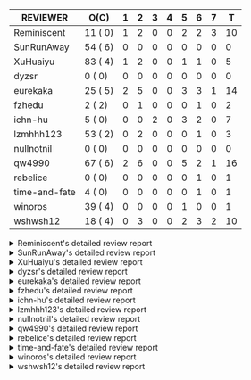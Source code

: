 |   REVIEWER    |  O(C)   | 1 | 2 | 3 | 4 | 5 | 6 | 7 | T  |
|---------------|---------|---|---|---|---|---|---|---|----|
| Reminiscent   | 11 ( 0) | 1 | 2 | 0 | 0 | 2 | 2 | 3 | 10 |
| SunRunAway    | 54 ( 6) | 0 | 0 | 0 | 0 | 0 | 0 | 0 |  0 |
| XuHuaiyu      | 83 ( 4) | 1 | 2 | 0 | 0 | 1 | 1 | 0 |  5 |
| dyzsr         |  0 ( 0) | 0 | 0 | 0 | 0 | 0 | 0 | 0 |  0 |
| eurekaka      | 25 ( 5) | 2 | 5 | 0 | 0 | 3 | 3 | 1 | 14 |
| fzhedu        |  2 ( 2) | 0 | 1 | 0 | 0 | 0 | 1 | 0 |  2 |
| ichn-hu       |  5 ( 0) | 0 | 0 | 2 | 0 | 3 | 2 | 0 |  7 |
| lzmhhh123     | 53 ( 2) | 0 | 2 | 0 | 0 | 0 | 1 | 0 |  3 |
| nullnotnil    |  0 ( 0) | 0 | 0 | 0 | 0 | 0 | 0 | 0 |  0 |
| qw4990        | 67 ( 6) | 2 | 6 | 0 | 0 | 5 | 2 | 1 | 16 |
| rebelice      |  0 ( 0) | 0 | 0 | 0 | 0 | 0 | 1 | 0 |  1 |
| time-and-fate |  4 ( 0) | 0 | 0 | 0 | 0 | 0 | 1 | 0 |  1 |
| winoros       | 39 ( 4) | 0 | 0 | 0 | 0 | 1 | 0 | 0 |  1 |
| wshwsh12      | 18 ( 4) | 0 | 3 | 0 | 0 | 2 | 3 | 2 | 10 |


<details> 
  <summary>Reminiscent's detailed review report</summary> 

## To Be Reviewed

|    REPO    |                                                                   PR                                                                   | C | LASTED |
|------------|----------------------------------------------------------------------------------------------------------------------------------------|---|--------|
| tidb/21137 | [executor: specially handle empty input for apply's outer child aggregate (#20544)](https://github.com/pingcap/tidb/pull/21137)        |   | 54d21h |
| tidb/21550 | [planner : fix unsigned_decimal_col=-int_cnst access index (#21198)](https://github.com/pingcap/tidb/pull/21550)                       |   | 35d20h |
| tidb/21614 | [planner: do not propagate column eq with different column types (#21495)](https://github.com/pingcap/tidb/pull/21614)                 |   | 34d15h |
| tidb/21896 | [planner: fix union doesn't handle collate correctly (#21854)](https://github.com/pingcap/tidb/pull/21896)                             |   | 22d19h |
| tidb/21936 | [expression: fix wrong type inferring for ceiling function. (#21920)](https://github.com/pingcap/tidb/pull/21936)                      |   | 21d17h |
| tidb/21957 | [planner: fix unknown columns in join using below agg (#21922)](https://github.com/pingcap/tidb/pull/21957)                            |   | 20d23h |
| tidb/21964 | [planner: add plancodec id for all type TableScan/IndexScan. (#21935)](https://github.com/pingcap/tidb/pull/21964)                     |   | 20d19h |
| tidb/22329 | [planner: check error when correlatedAggregateResolver leaves ast.Node (#22222)](https://github.com/pingcap/tidb/pull/22329)           |   | 1d23h  |
| tidb/22330 | [planner: check error when correlatedAggregateResolver leaves ast.Node (#22222)](https://github.com/pingcap/tidb/pull/22330)           |   | 1d23h  |
| tidb/22353 | [planner: do not cache prepared plan if optimization depends on mutable constant (#22349)](https://github.com/pingcap/tidb/pull/22353) |   | 23h    |
| tidb/22354 | [planner: do not cache prepared plan if optimization depends on mutable constant (#22349)](https://github.com/pingcap/tidb/pull/22354) |   | 23h    |


## Reviewed in Last 7 Days

|    REPO    |                                                                    PR                                                                    | C | D |   R    |
|------------|------------------------------------------------------------------------------------------------------------------------------------------|---|---|--------|
| tidb/22358 | [executor: expression index should not appear in key_column_usage](https://github.com/pingcap/tidb/pull/22358)                           |   | 1 | 2h     |
| tidb/22349 | [planner: do not cache prepared plan if optimization depends on mutable constant](https://github.com/pingcap/tidb/pull/22349)            |   | 2 | 14h    |
| tidb/22333 | [planner: fix panic in `extractSelectAndNormalizeDigest `](https://github.com/pingcap/tidb/pull/22333)                                   |   | 2 | 3h     |
| tidb/22295 | [bindinfo: avoid duplicate bindings caused by concurrent baseline capture (#22182)](https://github.com/pingcap/tidb/pull/22295)          |   | 5 | 0h     |
| tidb/22293 | [executor: store correct plan hint in statements_summary when log level is 'debug' (#22219)](https://github.com/pingcap/tidb/pull/22293) |   | 5 | 0h     |
| tidb/22182 | [bindinfo: avoid duplicate bindings caused by concurrent baseline capture](https://github.com/pingcap/tidb/pull/22182)                   |   | 6 | 1d19h  |
| tidb/22219 | [executor: store correct plan hint in statements_summary when log level is 'debug'](https://github.com/pingcap/tidb/pull/22219)          |   | 6 | 18h    |
| tidb/22222 | [planner: check error when correlatedAggregateResolver leaves ast.Node](https://github.com/pingcap/tidb/pull/22222)                      |   | 7 | 16h    |
| tidb/22126 | [*: add `sys` schema, `sys.SCHEMA_UNUSED_INDEXES` view and `sys.SCHEMA_INDEX_USAGE` view](https://github.com/pingcap/tidb/pull/22126)    |   | 7 | 6d2h   |
| tidb/20877 | [statistics: collect index usage information](https://github.com/pingcap/tidb/pull/20877)                                                |   | 7 | 61d18h |


</details> 


<details> 
  <summary>SunRunAway's detailed review report</summary> 

## To Be Reviewed

|     REPO     |                                                                      PR                                                                       | C | LASTED  |
|--------------|-----------------------------------------------------------------------------------------------------------------------------------------------|---|---------|
| docs-cn/4913 | [explain: add indexes](https://github.com/pingcap/docs-cn/pull/4913)                                                                          |   | 57d18h  |
| tidb/15370   | [planner,executor: Refactor Shuffle and implement parallel Sort](https://github.com/pingcap/tidb/pull/15370)                                  | Y | 304d19h |
| docs-cn/4933 | [explain: add joins](https://github.com/pingcap/docs-cn/pull/4933)                                                                            |   | 53d20h  |
| tidb/15462   | [executor: implement `graceHashJoin`](https://github.com/pingcap/tidb/pull/15462)                                                             | Y | 300d18h |
| tidb/16967   | [executor: Refactor Shuffle and implement parallel sort (executor part)](https://github.com/pingcap/tidb/pull/16967)                          | Y | 255d11h |
| tidb/17238   | [*: refactor table.Allocator to improve readability](https://github.com/pingcap/tidb/pull/17238)                                              |   | 242d19h |
| tidb/19120   | [executor: Concurrently fetch chunks and insert them to a concurrent hash table in hash build](https://github.com/pingcap/tidb/pull/19120)    |   | 154d22h |
| tidb/19178   | [executor: Refactor probe channel](https://github.com/pingcap/tidb/pull/19178)                                                                |   | 152d17h |
| tidb/19347   | [executor: support new syntax `create/drop binding for digest` for tidb dashboard usage](https://github.com/pingcap/tidb/pull/19347)          |   | 145d0h  |
| tidb/19807   | [executor: parallel evaluation for hash aggregate distinct](https://github.com/pingcap/tidb/pull/19807)                                       |   | 130d11h |
| tidb/19900   | [executor: enable inline projection for sort&topN](https://github.com/pingcap/tidb/pull/19900)                                                | Y | 125d19h |
| tidb/20140   | [expressions: Support `bin-to-uuid` and `uuid-to-bin`](https://github.com/pingcap/tidb/pull/20140)                                            |   | 112d22h |
| tidb/20220   | [*: new secondary index value format](https://github.com/pingcap/tidb/pull/20220)                                                             |   | 109d17h |
| tidb/20316   | [docs/design: add design doc for index usage information](https://github.com/pingcap/tidb/pull/20316)                                         |   | 104d17h |
| tidb/20335   | [planner, executor: enable inline projection for Selection](https://github.com/pingcap/tidb/pull/20335)                                       | Y | 101d18h |
| tidb/20360   | [planner: refine explain info for batch cop](https://github.com/pingcap/tidb/pull/20360)                                                      |   | 95d23h  |
| tidb/20397   | [parser: replace ast.SelectLockInShareMode with ast.SelectLockForShare](https://github.com/pingcap/tidb/pull/20397)                           |   | 93d19h  |
| tidb/20615   | [utils: Avoid panic when getting memory](https://github.com/pingcap/tidb/pull/20615)                                                          |   | 81d2h   |
| tidb/20689   | [expression: make TIME function compatible with MySQL (#19158)](https://github.com/pingcap/tidb/pull/20689)                                   |   | 76d21h  |
| tidb/20752   | [*: trace statsCache and preparePlanCache by Global memory tracker.](https://github.com/pingcap/tidb/pull/20752)                              |   | 71d23h  |
| tidb/20765   | [planner: support stable result mode](https://github.com/pingcap/tidb/pull/20765)                                                             |   | 71d17h  |
| tidb/21137   | [executor: specially handle empty input for apply's outer child aggregate (#20544)](https://github.com/pingcap/tidb/pull/21137)               |   | 54d21h  |
| tidb/21207   | [planner: fix the inappropriate out-of-range range estimation rule](https://github.com/pingcap/tidb/pull/21207)                               |   | 50d19h  |
| tidb/21277   | [executor: fix split table with large integers](https://github.com/pingcap/tidb/pull/21277)                                                   |   | 48d20h  |
| tidb/21310   | [types: convert string to MySQL BIT correctly](https://github.com/pingcap/tidb/pull/21310)                                                    |   | 47d23h  |
| tidb/21364   | [expression: Add test cases to cover the cases when invalid int value is casted as TIME (#18653)](https://github.com/pingcap/tidb/pull/21364) |   | 44d2h   |
| tidb/21381   | [*: optimize analyze cluster index table](https://github.com/pingcap/tidb/pull/21381)                                                         |   | 43d18h  |
| tidb/21386   | [expression: Disable cast decimal as string push down to TiFlash](https://github.com/pingcap/tidb/pull/21386)                                 |   | 43d16h  |
| tidb/21443   | [*: Let binary literal can be convert to enum and set (#20789)](https://github.com/pingcap/tidb/pull/21443)                                   |   | 41d14h  |
| tidb/21504   | [planner: fix invalid convert type in between...and... (#19820)](https://github.com/pingcap/tidb/pull/21504)                                  | Y | 39d15h  |
| tidb/21546   | [planner: do not push down the aggregation function with correlated column (#21453)](https://github.com/pingcap/tidb/pull/21546)              |   | 36d0h   |
| tidb/21573   | [expression: fix incorrect result of IsTrue function for time types (#21534)](https://github.com/pingcap/tidb/pull/21573)                     |   | 35d13h  |
| tidb/21810   | [expression: handle hybrid field types for where clause (#21724)](https://github.com/pingcap/tidb/pull/21810)                                 |   | 28d18h  |
| tidb/21813   | [expression: handle tp.flen overflow in to_base64 function (#20947)](https://github.com/pingcap/tidb/pull/21813)                              |   | 28d18h  |
| tidb/21834   | [planner: enhanced index range calculation plan](https://github.com/pingcap/tidb/pull/21834)                                                  |   | 27d19h  |
| tidb/21876   | [planner: bypass the DNF restriction if index merge hint is specified (#20799)](https://github.com/pingcap/tidb/pull/21876)                   |   | 25d20h  |
| tidb/21877   | [planner: fix correlated aggregates which should be evaluated in outer query (#21431)](https://github.com/pingcap/tidb/pull/21877)            |   | 25d20h  |
| tidb/21878   | [planner: do not push down lock to pointGet/bacthPointGet when selection exists](https://github.com/pingcap/tidb/pull/21878)                  |   | 25d18h  |
| tidb/21890   | [*: redact some error code, part(3/3) (#21866)](https://github.com/pingcap/tidb/pull/21890)                                                   |   | 23d16h  |
| tidb/21936   | [expression: fix wrong type inferring for ceiling function. (#21920)](https://github.com/pingcap/tidb/pull/21936)                             |   | 21d17h  |
| tidb/21956   | [planner/preprocessor: disallow into-outfile clause in some place](https://github.com/pingcap/tidb/pull/21956)                                |   | 20d23h  |
| tidb/22026   | [expression: separated arithmeticPlusIntSig](https://github.com/pingcap/tidb/pull/22026)                                                      |   | 18d21h  |
| tidb/22043   | [planner, executor: enhance the limit pushdown rule.](https://github.com/pingcap/tidb/pull/22043)                                             |   | 16d11h  |
| tidb/22089   | [executor: fix signed cluster index behavior (#22085)](https://github.com/pingcap/tidb/pull/22089)                                            |   | 13d23h  |
| tidb/22104   | [executor: fix incompatible escape behaviors in `select into outfile` (#22100)](https://github.com/pingcap/tidb/pull/22104)                   |   | 13d17h  |
| tidb/22106   | [executor: avoid log duplicate index name in slow-log (#22057)](https://github.com/pingcap/tidb/pull/22106)                                   |   | 13d14h  |
| tidb/22107   | [executor: avoid log duplicate index name in slow-log (#22057)](https://github.com/pingcap/tidb/pull/22107)                                   |   | 13d14h  |
| tidb/22114   | [test: fix globalkilltest (#21987)](https://github.com/pingcap/tidb/pull/22114)                                                               |   | 13d13h  |
| tidb/22120   | [executor: fix `update ignore` into not exists partition (#21984)](https://github.com/pingcap/tidb/pull/22120)                                |   | 12d23h  |
| tidb/22136   | [executor: improve the runtime stats of index lookup reader (#21982)](https://github.com/pingcap/tidb/pull/22136)                             |   | 12d17h  |
| tidb/22181   | [planner, expression: fix error when using IN combined with subquery (#22080)](https://github.com/pingcap/tidb/pull/22181)                    |   | 7d18h   |
| tidb/22217   | [*: rewrite origin SQL with default DB for SQL bindings (#21275)](https://github.com/pingcap/tidb/pull/22217)                                 |   | 6d18h   |
| tidb/22330   | [planner: check error when correlatedAggregateResolver leaves ast.Node (#22222)](https://github.com/pingcap/tidb/pull/22330)                  |   | 1d23h   |
| tidb/22365   | [planner: check index valid while forUpdateRead (#22152)](https://github.com/pingcap/tidb/pull/22365)                                         |   | 19h     |


## Reviewed in Last 7 Days

| REPO | PR | C | D | R |
|------|----|---|---|---|


</details> 


<details> 
  <summary>XuHuaiyu's detailed review report</summary> 

## To Be Reviewed

|    REPO    |                                                                              PR                                                                              | C | LASTED  |
|------------|--------------------------------------------------------------------------------------------------------------------------------------------------------------|---|---------|
| tidb/19292 | [planner: suppport left join in join reorder](https://github.com/pingcap/tidb/pull/19292)                                                                    |   | 146d17h |
| docs/4565  | [tidb: add doc for global kill](https://github.com/pingcap/docs/pull/4565)                                                                                   |   | 11d9h   |
| tidb/19900 | [executor: enable inline projection for sort&topN](https://github.com/pingcap/tidb/pull/19900)                                                               | Y | 125d19h |
| tidb/20040 | [planner, expression: take NullFlag into consideration when optimize the `int non-const` <cmp > `non-int const`](https://github.com/pingcap/tidb/pull/20040) | Y | 118d14h |
| tidb/20140 | [expressions: Support `bin-to-uuid` and `uuid-to-bin`](https://github.com/pingcap/tidb/pull/20140)                                                           |   | 112d22h |
| tidb/20311 | [expression: fix overflow error when convert bit to int64 (#20266)](https://github.com/pingcap/tidb/pull/20311)                                              |   | 104d21h |
| tidb/20350 | [executor: support read global indexes in IndexMergeReader and index join](https://github.com/pingcap/tidb/pull/20350)                                       | Y | 98d14h  |
| tidb/20505 | [*: Add metrics for oom-action and sql memory usage.](https://github.com/pingcap/tidb/pull/20505)                                                            |   | 85d19h  |
| tidb/20576 | [*: fix stats feedback after tableReader handle multiple ranges](https://github.com/pingcap/tidb/pull/20576)                                                 |   | 83d13h  |
| tidb/20613 | [executor: fix issue of hash join fetch time inaccurate](https://github.com/pingcap/tidb/pull/20613)                                                         |   | 81d13h  |
| tidb/20752 | [*: trace statsCache and preparePlanCache by Global memory tracker.](https://github.com/pingcap/tidb/pull/20752)                                             |   | 71d23h  |
| tidb/20790 | [collation: add pinyin collation for chinese charset support](https://github.com/pingcap/tidb/pull/20790)                                                    |   | 70d21h  |
| tidb/20793 | [planner, executor: enable inline projection for Apply](https://github.com/pingcap/tidb/pull/20793)                                                          |   | 70d21h  |
| tidb/20905 | [planner: fix statement-optimize not work in `TryFastPlan`](https://github.com/pingcap/tidb/pull/20905)                                                      |   | 67d17h  |
| tidb/20972 | [expression: POC implementation of Vitess hashing algorithm.](https://github.com/pingcap/tidb/pull/20972)                                                    |   | 63d1h   |
| tidb/21064 | [planner, executor: fix cast not check error](https://github.com/pingcap/tidb/pull/21064)                                                                    |   | 58d9h   |
| tidb/21149 | [executor:Add runtime stat for IndexMergeReaderExecutor (#20653)](https://github.com/pingcap/tidb/pull/21149)                                                |   | 54d15h  |
| tidb/21228 | [executor: return the result immediately when combining LIMIT row_count with DISTINCT](https://github.com/pingcap/tidb/pull/21228)                           |   | 50d14h  |
| tidb/21304 | [executor: Add the HashAggExec runtime information (#20577)](https://github.com/pingcap/tidb/pull/21304)                                                     |   | 48d12h  |
| tidb/21334 | [*: make rollback work on user-defined variables](https://github.com/pingcap/tidb/pull/21334)                                                                |   | 47d14h  |
| tidb/21340 | [executor: initialize expensive query handler on domain creation](https://github.com/pingcap/tidb/pull/21340)                                                |   | 47d0h   |
| tidb/21425 | [planner: natural join not consider rowid and null eq not propagate (#21328)](https://github.com/pingcap/tidb/pull/21425)                                    |   | 41d22h  |
| tidb/21473 | [ddl: check the generated column offset when modifies column (#21458)](https://github.com/pingcap/tidb/pull/21473)                                           |   | 40d17h  |
| tidb/21476 | [planner: check for decimal format in cast expr (#20836)](https://github.com/pingcap/tidb/pull/21476)                                                        |   | 40d16h  |
| tidb/21477 | [planner: check for decimal format in cast expr (#20836)](https://github.com/pingcap/tidb/pull/21477)                                                        |   | 40d16h  |
| tidb/21483 | [executor, store/tikv: locks exist keys for point_get & batch_point_get (#21229)](https://github.com/pingcap/tidb/pull/21483)                                |   | 40d13h  |
| tidb/21488 | [planner: fix ambiguous field when resolve having expr  (#21165)](https://github.com/pingcap/tidb/pull/21488)                                                |   | 39d23h  |
| tidb/21504 | [planner: fix invalid convert type in between...and... (#19820)](https://github.com/pingcap/tidb/pull/21504)                                                 | Y | 39d15h  |
| tidb/21532 | [expression: set IsBooleanFlag for boolean scalar functions (#20706)](https://github.com/pingcap/tidb/pull/21532)                                            |   | 36d17h  |
| tidb/21536 | [executor: add slow-log file meta cache to avoid repeat read file meta information](https://github.com/pingcap/tidb/pull/21536)                              |   | 36d15h  |
| tidb/21550 | [planner : fix unsigned_decimal_col=-int_cnst access index (#21198)](https://github.com/pingcap/tidb/pull/21550)                                             |   | 35d20h  |
| tidb/21564 | [ddl: fix Incorrect behavior of NO_ZERO_DATE when altering table](https://github.com/pingcap/tidb/pull/21564)                                                |   | 35d16h  |
| tidb/21573 | [expression: fix incorrect result of IsTrue function for time types (#21534)](https://github.com/pingcap/tidb/pull/21573)                                    |   | 35d13h  |
| tidb/21590 | [expression: fix compatibility behaviors in sec_to_time with MySQL  (#21555)](https://github.com/pingcap/tidb/pull/21590)                                    |   | 34d21h  |
| tidb/21593 | [expression: fix convert number base for hybrid type (#21554)](https://github.com/pingcap/tidb/pull/21593)                                                   |   | 34d20h  |
| tidb/21602 | [expression: not evaluate time addition for timestamp with 2 args if 1st arg's year is zero (#21572)](https://github.com/pingcap/tidb/pull/21602)            |   | 34d18h  |
| tidb/21608 | [expression: fix error "invalid time format: '{0 0 0 0 0 0 0}'" for timestampAdd (#21591)](https://github.com/pingcap/tidb/pull/21608)                       |   | 34d17h  |
| tidb/21610 | [*: remove needless InInsertStmt (#19787)](https://github.com/pingcap/tidb/pull/21610)                                                                       |   | 34d15h  |
| tidb/21614 | [planner: do not propagate column eq with different column types (#21495)](https://github.com/pingcap/tidb/pull/21614)                                       |   | 34d15h  |
| tidb/21626 | [test: convert test to benchmard test to make ci stable (#21616)](https://github.com/pingcap/tidb/pull/21626)                                                |   | 33d23h  |
| tidb/21635 | [expression: handle invalid argument for addtime and subtime function  (#21600)](https://github.com/pingcap/tidb/pull/21635)                                 |   | 33d20h  |
| tidb/21673 | [expression, types: fix unexpected result from TIME() when fsp digits > 6 (#21652)](https://github.com/pingcap/tidb/pull/21673)                              |   | 32d18h  |
| tidb/21676 | [expression: fix compatibility of extract day_time unit functions (#21601)](https://github.com/pingcap/tidb/pull/21676)                                      |   | 32d17h  |
| tidb/21680 | [planner: report error when ORDER BY conflicts with DISTINCT (#21286)](https://github.com/pingcap/tidb/pull/21680)                                           |   | 32d16h  |
| tidb/21697 | [planner: check for only_full_group_by in ORDER BY and HAVING (#21216)](https://github.com/pingcap/tidb/pull/21697)                                          |   | 29d20h  |
| tidb/21711 | [expression: Fix unexpected panic when using IF function. (#21132)](https://github.com/pingcap/tidb/pull/21711)                                              |   | 29d17h  |
| tidb/21714 | [planner: fix the coercibility of the cast function (#21705)](https://github.com/pingcap/tidb/pull/21714)                                                    |   | 29d17h  |
| tidb/21718 | [types: fix compare object json type (#21703)](https://github.com/pingcap/tidb/pull/21718)                                                                   |   | 29d17h  |
| tidb/21785 | [types: fix compare float64 with float64 in json (#21709)](https://github.com/pingcap/tidb/pull/21785)                                                       |   | 28d22h  |
| tidb/21808 | [planner: fix the fail when we compare multi fields in the subquery (#21699)](https://github.com/pingcap/tidb/pull/21808)                                    |   | 28d19h  |
| tidb/21810 | [expression: handle hybrid field types for where clause (#21724)](https://github.com/pingcap/tidb/pull/21810)                                                |   | 28d18h  |
| tidb/21813 | [expression: handle tp.flen overflow in to_base64 function (#20947)](https://github.com/pingcap/tidb/pull/21813)                                             |   | 28d18h  |
| tidb/21839 | [planner/core: add 'split table using statistics' statement](https://github.com/pingcap/tidb/pull/21839)                                                     |   | 27d15h  |
| tidb/21842 | [planner: Shuffle hash agg](https://github.com/pingcap/tidb/pull/21842)                                                                                      |   | 27d11h  |
| tidb/21853 | [expression: fix compatibility behaviors in time_format with MySQL (#21559)](https://github.com/pingcap/tidb/pull/21853)                                     |   | 26d19h  |
| tidb/21870 | [types: report error for json object with key length >= 65536 (#21779)](https://github.com/pingcap/tidb/pull/21870)                                          |   | 25d23h  |
| tidb/21874 | [expression:truncate decimal value instead of return error (#21691)](https://github.com/pingcap/tidb/pull/21874)                                             |   | 25d21h  |
| tidb/21877 | [planner: fix correlated aggregates which should be evaluated in outer query (#21431)](https://github.com/pingcap/tidb/pull/21877)                           |   | 25d20h  |
| tidb/21896 | [planner: fix union doesn't handle collate correctly (#21854)](https://github.com/pingcap/tidb/pull/21896)                                                   |   | 22d19h  |
| tidb/21916 | [server: double type column from table should ignore its decimal (#21788)](https://github.com/pingcap/tidb/pull/21916)                                       |   | 21d23h  |
| tidb/21924 | [expression: fix type infer for tidb's builtin compare(least and greatest) (#21150)](https://github.com/pingcap/tidb/pull/21924)                             |   | 21d19h  |
| tidb/21936 | [expression: fix wrong type inferring for ceiling function. (#21920)](https://github.com/pingcap/tidb/pull/21936)                                            |   | 21d17h  |
| tidb/21957 | [planner: fix unknown columns in join using below agg (#21922)](https://github.com/pingcap/tidb/pull/21957)                                                  |   | 20d23h  |
| tidb/21958 | [expression: fix comparing json with string (#21903)](https://github.com/pingcap/tidb/pull/21958)                                                            |   | 20d23h  |
| tidb/21964 | [planner: add plancodec id for all type TableScan/IndexScan. (#21935)](https://github.com/pingcap/tidb/pull/21964)                                           |   | 20d19h  |
| tidb/21972 | [executor: throw error when prepared statement is execute, deallocate or prepare (#21962)](https://github.com/pingcap/tidb/pull/21972)                       |   | 20d17h  |
| tidb/22013 | [executor: fix unstable test Issue16696 (#22009)](https://github.com/pingcap/tidb/pull/22013)                                                                |   | 19d17h  |
| tidb/22014 | [executor: fix unstable test Issue16696 (#22009)](https://github.com/pingcap/tidb/pull/22014)                                                                |   | 19d17h  |
| tidb/22107 | [executor: avoid log duplicate index name in slow-log (#22057)](https://github.com/pingcap/tidb/pull/22107)                                                  |   | 13d14h  |
| tidb/22118 | [planner: check if columns count matches for batch point get in TryFastPlan (#22044)](https://github.com/pingcap/tidb/pull/22118)                            |   | 12d23h  |
| tidb/22119 | [executor: fix `update ignore` into not exists partition (#21984)](https://github.com/pingcap/tidb/pull/22119)                                               |   | 12d23h  |
| tidb/22120 | [executor: fix `update ignore` into not exists partition (#21984)](https://github.com/pingcap/tidb/pull/22120)                                               |   | 12d23h  |
| tidb/22131 | [privilege: remove leading and trailing space when create user and role](https://github.com/pingcap/tidb/pull/22131)                                         |   | 12d20h  |
| tidb/22136 | [executor: improve the runtime stats of index lookup reader (#21982)](https://github.com/pingcap/tidb/pull/22136)                                            |   | 12d17h  |
| tidb/22141 | [store: trace `loadRegion` to see the PD region cache loading (#22092)](https://github.com/pingcap/tidb/pull/22141)                                          |   | 9d0h    |
| tidb/22142 | [store: trace `loadRegion` to see the PD region cache loading (#22092)](https://github.com/pingcap/tidb/pull/22142)                                          |   | 9d0h    |
| tidb/22148 | [session: set process info before building plan (#22101)](https://github.com/pingcap/tidb/pull/22148)                                                        |   | 8d20h   |
| tidb/22149 | [session: set process info before building plan (#22101)](https://github.com/pingcap/tidb/pull/22149)                                                        |   | 8d20h   |
| tidb/22153 | [executor: refine bigint unsigned primary key duplicate error](https://github.com/pingcap/tidb/pull/22153)                                                   |   | 8d19h   |
| tidb/22186 | [executor: fix select into outfile with year type column has no data (#22175)](https://github.com/pingcap/tidb/pull/22186)                                   |   | 7d17h   |
| tidb/22208 | [testing](https://github.com/pingcap/tidb/pull/22208)                                                                                                        |   | 6d19h   |
| tidb/22307 | [ddl: fix update can see columns not public](https://github.com/pingcap/tidb/pull/22307)                                                                     |   | 4d16h   |
| tidb/22358 | [executor: expression index should not appear in key_column_usage](https://github.com/pingcap/tidb/pull/22358)                                               |   | 22h     |


## Reviewed in Last 7 Days

|     REPO     |                                                          PR                                                           | C | D |    R    |
|--------------|-----------------------------------------------------------------------------------------------------------------------|---|---|---------|
| docs-cn/3975 | [Add doc for tidb_executor_concurrency](https://github.com/pingcap/docs-cn/pull/3975)                                 |   | 1 | 180d18h |
| tidb/22343   | [planner/core: push selection operator to mpp task](https://github.com/pingcap/tidb/pull/22343)                       |   | 2 | 0h      |
| docs/4590    | [Update mysql-compatibility.md](https://github.com/pingcap/docs/pull/4590)                                            |   | 2 | 6h      |
| tidb/22289   | [executor: ignore the invalid region in region cache during fast analyze](https://github.com/pingcap/tidb/pull/22289) |   | 5 | 3h      |
| tidb/21459   | [planner: push down projection for tiflash](https://github.com/pingcap/tidb/pull/21459)                               |   | 6 | 34d23h  |


</details> 


<details> 
  <summary>dyzsr's detailed review report</summary> 

## To Be Reviewed

| REPO | PR | C | LASTED |
|------|----|---|--------|


## Reviewed in Last 7 Days

| REPO | PR | C | D | R |
|------|----|---|---|---|


</details> 


<details> 
  <summary>eurekaka's detailed review report</summary> 

## To Be Reviewed

|    REPO    |                                                                   PR                                                                   | C | LASTED  |
|------------|----------------------------------------------------------------------------------------------------------------------------------------|---|---------|
| tidb/14729 | [planner: fix constant propagation for PredicatePushDown](https://github.com/pingcap/tidb/pull/14729)                                  | Y | 336d18h |
| tidb/14831 | [planner/cascades: add implementationRule for IndexLookUpJoin](https://github.com/pingcap/tidb/pull/14831)                             |   | 329d18h |
| tidb/15090 | [planner/cascades: refine the row count estimation of TiKV layer Selection](https://github.com/pingcap/tidb/pull/15090)                |   | 315d18h |
| tidb/15157 | [planner/cascades: implement `HashCode` method for all the LogicalPlans](https://github.com/pingcap/tidb/pull/15157)                   | Y | 313d15h |
| tidb/15335 | [planner/cascades: add transformation rule PullAggregationUpApply & EliminateMaxOneRow](https://github.com/pingcap/tidb/pull/15335)    |   | 306d18h |
| tidb/15370 | [planner,executor: Refactor Shuffle and implement parallel Sort](https://github.com/pingcap/tidb/pull/15370)                           | Y | 304d19h |
| tidb/17276 | [planner/cascades: add rule InjectProjectionBelowSort](https://github.com/pingcap/tidb/pull/17276)                                     | Y | 239d9h  |
| tidb/18882 | [planner, executor: add explain for `MetricSummaryTableExtractor`](https://github.com/pingcap/tidb/pull/18882)                         | Y | 166d18h |
| tidb/19347 | [executor: support new syntax `create/drop binding for digest` for tidb dashboard usage](https://github.com/pingcap/tidb/pull/19347)   |   | 145d0h  |
| tidb/20580 | [statistics: add bucket ndv for index histogram](https://github.com/pingcap/tidb/pull/20580)                                           |   | 82d21h  |
| tidb/20877 | [statistics: collect index usage information](https://github.com/pingcap/tidb/pull/20877)                                              |   | 68d17h  |
| tidb/21444 | [planner: ignore anonymous index while tiflash replica is available](https://github.com/pingcap/tidb/pull/21444)                       |   | 41d13h  |
| tidb/21488 | [planner: fix ambiguous field when resolve having expr  (#21165)](https://github.com/pingcap/tidb/pull/21488)                          |   | 39d23h  |
| tidb/21573 | [expression: fix incorrect result of IsTrue function for time types (#21534)](https://github.com/pingcap/tidb/pull/21573)              |   | 35d13h  |
| tidb/21680 | [planner: report error when ORDER BY conflicts with DISTINCT (#21286)](https://github.com/pingcap/tidb/pull/21680)                     |   | 32d16h  |
| tidb/21697 | [planner: check for only_full_group_by in ORDER BY and HAVING (#21216)](https://github.com/pingcap/tidb/pull/21697)                    |   | 29d20h  |
| tidb/21994 | [range: fix overflow value access index ](https://github.com/pingcap/tidb/pull/21994)                                                  |   | 19d23h  |
| tidb/22327 | [expression: fix unexpected panic when doing isNullRejected check (#22173)](https://github.com/pingcap/tidb/pull/22327)                |   | 2d0h    |
| tidb/22328 | [expression: fix unexpected panic when doing isNullRejected check (#22173)](https://github.com/pingcap/tidb/pull/22328)                |   | 2d0h    |
| tidb/22329 | [planner: check error when correlatedAggregateResolver leaves ast.Node (#22222)](https://github.com/pingcap/tidb/pull/22329)           |   | 1d23h   |
| tidb/22330 | [planner: check error when correlatedAggregateResolver leaves ast.Node (#22222)](https://github.com/pingcap/tidb/pull/22330)           |   | 1d23h   |
| tidb/22342 | [session: fix two cases when updating bind info (#22338)](https://github.com/pingcap/tidb/pull/22342)                                  |   | 1d18h   |
| tidb/22353 | [planner: do not cache prepared plan if optimization depends on mutable constant (#22349)](https://github.com/pingcap/tidb/pull/22353) |   | 23h     |
| tidb/22354 | [planner: do not cache prepared plan if optimization depends on mutable constant (#22349)](https://github.com/pingcap/tidb/pull/22354) |   | 23h     |
| tidb/22369 | [session: fix the duplicate binding case when updating bind info (#22367)](https://github.com/pingcap/tidb/pull/22369)                 |   | 18h     |


## Reviewed in Last 7 Days

|    REPO     |                                                                        PR                                                                        | C | D |   R   |
|-------------|--------------------------------------------------------------------------------------------------------------------------------------------------|---|---|-------|
| tidb/22368  | [session: fix the duplicate binding case when updating bind info (#22367)](https://github.com/pingcap/tidb/pull/22368)                           |   | 1 | 0h    |
| tidb/22367  | [session: fix the duplicate binding case when updating bind info](https://github.com/pingcap/tidb/pull/22367)                                    |   | 1 | 0h    |
| tidb/22341  | [session: fix two cases when updating bind info (#22338)](https://github.com/pingcap/tidb/pull/22341)                                            |   | 2 | 0h    |
| tidb/22333  | [planner: fix panic in `extractSelectAndNormalizeDigest `](https://github.com/pingcap/tidb/pull/22333)                                           |   | 2 | 3h    |
| tidb/22338  | [session: fix two cases when updating bind info](https://github.com/pingcap/tidb/pull/22338)                                                     |   | 2 | 0h    |
| tidb/22255  | [planner: check convert outer join to inner join if prepare stmt meet prepared plan cache is enable](https://github.com/pingcap/tidb/pull/22255) |   | 2 | 4d1h  |
| tidb/22319  | [store: fix possible index out of range in (*RegionStore).kvPeer()](https://github.com/pingcap/tidb/pull/22319)                                  |   | 2 | 1d17h |
| tidb/22218  | [*: bump tidb's parser to the latest version](https://github.com/pingcap/tidb/pull/22218)                                                        |   | 5 | 2d0h  |
| parser/1150 | [*: remove proxy from reserved keyword](https://github.com/pingcap/parser/pull/1150)                                                             |   | 5 | 0h    |
| tidb/22289  | [executor: ignore the invalid region in region cache during fast analyze](https://github.com/pingcap/tidb/pull/22289)                            |   | 5 | 3h    |
| tidb/22202  | [executor: return error when region cache is invalid in fast analyze](https://github.com/pingcap/tidb/pull/22202)                                |   | 6 | 1d3h  |
| tidb/22205  | [*: remove tidb-lightning pkg to fix unexpected config change (#22164)](https://github.com/pingcap/tidb/pull/22205)                              |   | 6 | 1d0h  |
| tidb/22216  | [*: rewrite origin SQL with default DB for SQL bindings (#21275)](https://github.com/pingcap/tidb/pull/22216)                                    |   | 6 | 23h   |
| tidb/21275  | [*: rewrite origin SQL with default DB for SQL bindings](https://github.com/pingcap/tidb/pull/21275)                                             |   | 7 | 42d4h |


</details> 


<details> 
  <summary>fzhedu's detailed review report</summary> 

## To Be Reviewed

|    REPO    |                                                   PR                                                   | C | LASTED  |
|------------|--------------------------------------------------------------------------------------------------------|---|---------|
| tidb/19845 | [expression:fix FORMAT compatibility issue #11206](https://github.com/pingcap/tidb/pull/19845)         | Y | 127d16h |
| tidb/20117 | [optimizer: fix issue on incorrect result of natural join](https://github.com/pingcap/tidb/pull/20117) | Y | 113d21h |


## Reviewed in Last 7 Days

|    REPO    |                                                 PR                                                 | C | D |   R   |
|------------|----------------------------------------------------------------------------------------------------|---|---|-------|
| tidb/22343 | [planner/core: push selection operator to mpp task](https://github.com/pingcap/tidb/pull/22343)    |   | 2 | 1h    |
| tidb/22053 | [execution: support explain analyze in mpp execution.](https://github.com/pingcap/tidb/pull/22053) |   | 6 | 9d22h |


</details> 


<details> 
  <summary>ichn-hu's detailed review report</summary> 

## To Be Reviewed

|    REPO    |                                                              PR                                                              | C | LASTED |
|------------|------------------------------------------------------------------------------------------------------------------------------|---|--------|
| tidb/21676 | [expression: fix compatibility of extract day_time unit functions (#21601)](https://github.com/pingcap/tidb/pull/21676)      |   | 32d17h |
| tidb/21850 | [expression: add implicit eval int and real for function dayname (#21806)](https://github.com/pingcap/tidb/pull/21850)       |   | 26d20h |
| tidb/21853 | [expression: fix compatibility behaviors in time_format with MySQL (#21559)](https://github.com/pingcap/tidb/pull/21853)     |   | 26d19h |
| tidb/22329 | [planner: check error when correlatedAggregateResolver leaves ast.Node (#22222)](https://github.com/pingcap/tidb/pull/22329) |   | 1d23h  |
| tidb/22330 | [planner: check error when correlatedAggregateResolver leaves ast.Node (#22222)](https://github.com/pingcap/tidb/pull/22330) |   | 1d23h  |


## Reviewed in Last 7 Days

|      REPO      |                                                            PR                                                            | C | D |   R   |
|----------------|--------------------------------------------------------------------------------------------------------------------------|---|---|-------|
| tidb/22300     | [planner: fix wrong sql run success if condition alwasy false](https://github.com/pingcap/tidb/pull/22300)               |   | 3 | 2d19h |
| tidb/22319     | [store: fix possible index out of range in (*RegionStore).kvPeer()](https://github.com/pingcap/tidb/pull/22319)          |   | 3 | 1d16h |
| tidb-test/1151 | [tidb-test: fix the error message of `Subquery returns more than 1 row`](https://github.com/pingcap/tidb-test/pull/1151) |   | 5 | 1h    |
| tidb/22194     | [executor: refine maxOneRow](https://github.com/pingcap/tidb/pull/22194)                                                 |   | 5 | 2d6h  |
| tidb/22289     | [executor: ignore the invalid region in region cache during fast analyze](https://github.com/pingcap/tidb/pull/22289)    |   | 5 | 3h    |
| tidb/22222     | [planner: check error when correlatedAggregateResolver leaves ast.Node](https://github.com/pingcap/tidb/pull/22222)      |   | 6 | 1d0h  |
| tidb/22202     | [executor: return error when region cache is invalid in fast analyze](https://github.com/pingcap/tidb/pull/22202)        |   | 6 | 1d3h  |


</details> 


<details> 
  <summary>lzmhhh123's detailed review report</summary> 

## To Be Reviewed

|     REPO     |                                                                               PR                                                                                | C | LASTED  |
|--------------|-----------------------------------------------------------------------------------------------------------------------------------------------------------------|---|---------|
| tidb/14729   | [planner: fix constant propagation for PredicatePushDown](https://github.com/pingcap/tidb/pull/14729)                                                           | Y | 336d18h |
| docs-cn/4913 | [explain: add indexes](https://github.com/pingcap/docs-cn/pull/4913)                                                                                            |   | 57d18h  |
| tidb/17414   | [add curCost based join reorder algorithm](https://github.com/pingcap/tidb/pull/17414)                                                                          |   | 231d18h |
| tidb/19347   | [executor: support new syntax `create/drop binding for digest` for tidb dashboard usage](https://github.com/pingcap/tidb/pull/19347)                            |   | 145d0h  |
| tidb/19698   | [*: update test cases to support new collation enabled by default](https://github.com/pingcap/tidb/pull/19698)                                                  |   | 132d23h |
| tidb/20044   | [expression: Add column nullability checking before "refine args"](https://github.com/pingcap/tidb/pull/20044)                                                  | Y | 118d8h  |
| tidb/20444   | [expression: add json_merge_patch](https://github.com/pingcap/tidb/pull/20444)                                                                                  |   | 90d21h  |
| tidb/20465   | [expression: add uuidShortFunction](https://github.com/pingcap/tidb/pull/20465)                                                                                 |   | 89d20h  |
| tidb/20505   | [*: Add metrics for oom-action and sql memory usage.](https://github.com/pingcap/tidb/pull/20505)                                                               |   | 85d19h  |
| tidb/20618   | [planner: fix update generated columns error](https://github.com/pingcap/tidb/pull/20618)                                                                       |   | 80d20h  |
| tidb/20642   | [executor: modify admin executors to support partitioned table with global index](https://github.com/pingcap/tidb/pull/20642)                                   |   | 78d16h  |
| tidb/20825   | [executor: add diagnosis rule to check Transparent Huge Pages(THP) enabled (#20611)](https://github.com/pingcap/tidb/pull/20825)                                |   | 69d19h  |
| tidb/20903   | [planner: fix confused and unnecessary double-projection in plans.](https://github.com/pingcap/tidb/pull/20903)                                                 |   | 67d17h  |
| tidb/21018   | [planner: don't push down null sensitive join conditions (#19620)](https://github.com/pingcap/tidb/pull/21018)                                                  |   | 61d17h  |
| tidb/21051   | [executor: change read slow-log file module to concurrent](https://github.com/pingcap/tidb/pull/21051)                                                          |   | 60d14h  |
| tidb/21137   | [executor: specially handle empty input for apply's outer child aggregate (#20544)](https://github.com/pingcap/tidb/pull/21137)                                 |   | 54d21h  |
| tidb/21195   | [brie: integrate lightning to suport IMPORT statement](https://github.com/pingcap/tidb/pull/21195)                                                              |   | 50d23h  |
| tidb/21334   | [*: make rollback work on user-defined variables](https://github.com/pingcap/tidb/pull/21334)                                                                   |   | 47d14h  |
| tidb/21347   | [session: make rollback work on global variables](https://github.com/pingcap/tidb/pull/21347)                                                                   |   | 46d20h  |
| tidb/21401   | [expression: incompatibility with MySQL for ADDTIME()](https://github.com/pingcap/tidb/pull/21401)                                                              |   | 43d12h  |
| tidb/21404   | [planner: fix unexpected bad plan when IndexJoin inner side estRow is 0. (#21084)](https://github.com/pingcap/tidb/pull/21404)                                  |   | 42d23h  |
| tidb/21444   | [planner: ignore anonymous index while tiflash replica is available](https://github.com/pingcap/tidb/pull/21444)                                                |   | 41d13h  |
| tidb/21487   | [*: ensure TABLE statement works](https://github.com/pingcap/tidb/pull/21487)                                                                                   |   | 40d5h   |
| tidb/21641   | [executor: Fix pessimistic lock doesn't work on the partition table for subquery/joins](https://github.com/pingcap/tidb/pull/21641)                             |   | 33d18h  |
| tidb/21651   | [planner: allow filter condition pushing down to IndexScan for prefix index](https://github.com/pingcap/tidb/pull/21651)                                        |   | 33d14h  |
| tidb/21680   | [planner: report error when ORDER BY conflicts with DISTINCT (#21286)](https://github.com/pingcap/tidb/pull/21680)                                              |   | 32d16h  |
| tidb/21711   | [expression: Fix unexpected panic when using IF function. (#21132)](https://github.com/pingcap/tidb/pull/21711)                                                 |   | 29d17h  |
| tidb/21808   | [planner: fix the fail when we compare multi fields in the subquery (#21699)](https://github.com/pingcap/tidb/pull/21808)                                       |   | 28d19h  |
| tidb/21850   | [expression: add implicit eval int and real for function dayname (#21806)](https://github.com/pingcap/tidb/pull/21850)                                          |   | 26d20h  |
| tidb/21853   | [expression: fix compatibility behaviors in time_format with MySQL (#21559)](https://github.com/pingcap/tidb/pull/21853)                                        |   | 26d19h  |
| tidb/21870   | [types: report error for json object with key length >= 65536 (#21779)](https://github.com/pingcap/tidb/pull/21870)                                             |   | 25d23h  |
| tidb/21877   | [planner: fix correlated aggregates which should be evaluated in outer query (#21431)](https://github.com/pingcap/tidb/pull/21877)                              |   | 25d20h  |
| tidb/21924   | [expression: fix type infer for tidb's builtin compare(least and greatest) (#21150)](https://github.com/pingcap/tidb/pull/21924)                                |   | 21d19h  |
| tidb/21954   | [planner/cascades: add rule `PushSelDownApply`](https://github.com/pingcap/tidb/pull/21954)                                                                     |   | 21d0h   |
| tidb/21972   | [executor: throw error when prepared statement is execute, deallocate or prepare (#21962)](https://github.com/pingcap/tidb/pull/21972)                          |   | 20d17h  |
| tidb/22022   | [planner/codec: fix issue of decode plan error cause by without escape special char (#21937)](https://github.com/pingcap/tidb/pull/22022)                       |   | 19d0h   |
| tidb/22089   | [executor: fix signed cluster index behavior (#22085)](https://github.com/pingcap/tidb/pull/22089)                                                              |   | 13d23h  |
| tidb/22126   | [*: add `sys` schema, `sys.SCHEMA_UNUSED_INDEXES` view and `sys.SCHEMA_INDEX_USAGE` view](https://github.com/pingcap/tidb/pull/22126)                           |   | 12d20h  |
| tidb/22130   | [planner: join reorder should not change the order of output columns (#16852)](https://github.com/pingcap/tidb/pull/22130)                                      |   | 12d20h  |
| tidb/22137   | [expression: separated arithmeticModIntSig](https://github.com/pingcap/tidb/pull/22137)                                                                         |   | 12d12h  |
| tidb/22148   | [session: set process info before building plan (#22101)](https://github.com/pingcap/tidb/pull/22148)                                                           |   | 8d20h   |
| tidb/22149   | [session: set process info before building plan (#22101)](https://github.com/pingcap/tidb/pull/22149)                                                           |   | 8d20h   |
| tidb/22174   | [expression, ddl: check the argument count for the generated column (#22154)](https://github.com/pingcap/tidb/pull/22174)                                       |   | 7d21h   |
| tidb/22188   | [planner: do not use indexMerge when the path only use a single index (#22168)](https://github.com/pingcap/tidb/pull/22188)                                     |   | 7d14h   |
| tidb/22191   | [expression: speed up Column.VecEvalReal by using MergeNulls](https://github.com/pingcap/tidb/pull/22191)                                                       |   | 7d12h   |
| tidb/22271   | [expression: handle duration type infer in least and greatest](https://github.com/pingcap/tidb/pull/22271)                                                      |   | 5d17h   |
| tidb/22328   | [expression: fix unexpected panic when doing isNullRejected check (#22173)](https://github.com/pingcap/tidb/pull/22328)                                         |   | 2d0h    |
| tidb/22332   | [expression, executor: fix runtime panic in WEIGHT_STRING function when the length of binary is too large (#22251)](https://github.com/pingcap/tidb/pull/22332) |   | 1d23h   |
| tidb/22352   | [*: introduce security enhanced mode](https://github.com/pingcap/tidb/pull/22352)                                                                               |   | 1d2h    |
| tidb/22359   | [table: fix insert into _tidb_rowid panic and rebase it if needed (#22062)](https://github.com/pingcap/tidb/pull/22359)                                         |   | 20h     |
| tidb/22360   | [table: fix insert into _tidb_rowid panic and rebase it if needed (#22062)](https://github.com/pingcap/tidb/pull/22360)                                         |   | 20h     |
| tidb/22361   | [table: fix insert into _tidb_rowid panic and rebase it if needed (#22062)](https://github.com/pingcap/tidb/pull/22361)                                         |   | 20h     |
| tidb/22372   | [executor: fix SelectForUpdate in decorrelated subquery under pessimistic mode](https://github.com/pingcap/tidb/pull/22372)                                     |   | 10h     |


## Reviewed in Last 7 Days

|    REPO    |                                                        PR                                                         | C | D |   R   |
|------------|-------------------------------------------------------------------------------------------------------------------|---|---|-------|
| tidb/22221 | [executor: fix memTableReader decoding for old row format key-values](https://github.com/pingcap/tidb/pull/22221) |   | 2 | 4d23h |
| tidb/22319 | [store: fix possible index out of range in (*RegionStore).kvPeer()](https://github.com/pingcap/tidb/pull/22319)   |   | 2 | 1d17h |
| tidb/22197 | [util: add test TestCodec](https://github.com/pingcap/tidb/pull/22197)                                            |   | 6 | 23h   |


</details> 


<details> 
  <summary>nullnotnil's detailed review report</summary> 

## To Be Reviewed

| REPO | PR | C | LASTED |
|------|----|---|--------|


## Reviewed in Last 7 Days

| REPO | PR | C | D | R |
|------|----|---|---|---|


</details> 


<details> 
  <summary>qw4990's detailed review report</summary> 

## To Be Reviewed

|     REPO     |                                                                          PR                                                                          | C | LASTED  |
|--------------|------------------------------------------------------------------------------------------------------------------------------------------------------|---|---------|
| tidb/16305   | [expression: separate signatures for `ModInt`](https://github.com/pingcap/tidb/pull/16305)                                                           | Y | 275d0h  |
| docs-cn/4669 | [sql-optimization: extended statistics documentation](https://github.com/pingcap/docs-cn/pull/4669)                                                  |   | 91d17h  |
| tidb/16967   | [executor: Refactor Shuffle and implement parallel sort (executor part)](https://github.com/pingcap/tidb/pull/16967)                                 | Y | 255d11h |
| tidb/17396   | [types: improve StrToDate performance](https://github.com/pingcap/tidb/pull/17396)                                                                   | Y | 232d10h |
| tidb/18882   | [planner, executor: add explain for `MetricSummaryTableExtractor`](https://github.com/pingcap/tidb/pull/18882)                                       | Y | 166d18h |
| tidb/19029   | [types: fix unexpected NOT_NULL flags](https://github.com/pingcap/tidb/pull/19029)                                                                   |   | 159d22h |
| tidb/19120   | [executor: Concurrently fetch chunks and insert them to a concurrent hash table in hash build](https://github.com/pingcap/tidb/pull/19120)           |   | 154d22h |
| tidb/19292   | [planner: suppport left join in join reorder](https://github.com/pingcap/tidb/pull/19292)                                                            |   | 146d17h |
| tidb/19957   | [executor: add builtin aggregate function `json_arrayagg`](https://github.com/pingcap/tidb/pull/19957)                                               | Y | 123d14h |
| tidb/20011   | [statistics: fix incorrect total count used in index selectivity computation](https://github.com/pingcap/tidb/pull/20011)                            |   | 119d15h |
| tidb/20316   | [docs/design: add design doc for index usage information](https://github.com/pingcap/tidb/pull/20316)                                                |   | 104d17h |
| tidb/20354   | [planner: rename relational operators (#14575)](https://github.com/pingcap/tidb/pull/20354)                                                          | Y | 97d6h   |
| tidb/20399   | [*: make 'tidb_enable_change_column_type' available as a session variable](https://github.com/pingcap/tidb/pull/20399)                               |   | 93d16h  |
| tidb/20689   | [expression: make TIME function compatible with MySQL (#19158)](https://github.com/pingcap/tidb/pull/20689)                                          |   | 76d21h  |
| tidb/20708   | [*: separate auto_increment ID allocator from _tidb_rowid allocator](https://github.com/pingcap/tidb/pull/20708)                                     |   | 75d21h  |
| tidb/20972   | [expression: POC implementation of Vitess hashing algorithm.](https://github.com/pingcap/tidb/pull/20972)                                            |   | 63d1h   |
| tidb/21018   | [planner: don't push down null sensitive join conditions (#19620)](https://github.com/pingcap/tidb/pull/21018)                                       |   | 61d17h  |
| tidb/21137   | [executor: specially handle empty input for apply's outer child aggregate (#20544)](https://github.com/pingcap/tidb/pull/21137)                      |   | 54d21h  |
| tidb/21149   | [executor:Add runtime stat for IndexMergeReaderExecutor (#20653)](https://github.com/pingcap/tidb/pull/21149)                                        |   | 54d15h  |
| tidb/21304   | [executor: Add the HashAggExec runtime information (#20577)](https://github.com/pingcap/tidb/pull/21304)                                             |   | 48d12h  |
| tidb/21318   | [planner, expression: use the range of column types to simplify expressions](https://github.com/pingcap/tidb/pull/21318)                             |   | 47d19h  |
| tidb/21359   | [*: add runtime stats for split region statement](https://github.com/pingcap/tidb/pull/21359)                                                        |   | 46d13h  |
| tidb/21401   | [expression: incompatibility with MySQL for ADDTIME()](https://github.com/pingcap/tidb/pull/21401)                                                   |   | 43d12h  |
| tidb/21408   | [statistics: fix a bug which causes panic when using the clustered index and the new collation (#21379)](https://github.com/pingcap/tidb/pull/21408) |   | 42d20h  |
| tidb/21424   | [sessionctx: move set variable to sysvar struct](https://github.com/pingcap/tidb/pull/21424)                                                         |   | 42d5h   |
| tidb/21464   | [server: return results of ongoing queries when graceful shutdown (#19669)](https://github.com/pingcap/tidb/pull/21464)                              |   | 40d20h  |
| tidb/21471   | [session: fix ineffective EXPLAIN FOR CONNECTION statement (#21044)](https://github.com/pingcap/tidb/pull/21471)                                     |   | 40d17h  |
| tidb/21476   | [planner: check for decimal format in cast expr (#20836)](https://github.com/pingcap/tidb/pull/21476)                                                |   | 40d16h  |
| tidb/21477   | [planner: check for decimal format in cast expr (#20836)](https://github.com/pingcap/tidb/pull/21477)                                                |   | 40d16h  |
| tidb/21508   | [execution: fix dayofweek('0000-00-00') behavior](https://github.com/pingcap/tidb/pull/21508)                                                        |   | 39d10h  |
| tidb/21525   | [expression: fix compatibility behaviors in zero datetime with MySQL (#21220)](https://github.com/pingcap/tidb/pull/21525)                           |   | 36d20h  |
| tidb/21610   | [*: remove needless InInsertStmt (#19787)](https://github.com/pingcap/tidb/pull/21610)                                                               |   | 34d15h  |
| tidb/21665   | [executor: fix LEAD and LAG's default value can not adapt to field type (#20747)](https://github.com/pingcap/tidb/pull/21665)                        |   | 32d19h  |
| tidb/21680   | [planner: report error when ORDER BY conflicts with DISTINCT (#21286)](https://github.com/pingcap/tidb/pull/21680)                                   |   | 32d16h  |
| tidb/21711   | [expression: Fix unexpected panic when using IF function. (#21132)](https://github.com/pingcap/tidb/pull/21711)                                      |   | 29d17h  |
| tidb/21842   | [planner: Shuffle hash agg](https://github.com/pingcap/tidb/pull/21842)                                                                              |   | 27d11h  |
| tidb/21876   | [planner: bypass the DNF restriction if index merge hint is specified (#20799)](https://github.com/pingcap/tidb/pull/21876)                          |   | 25d20h  |
| tidb/21887   | [types: support %X %V %W formats for STR_TO_DATE()](https://github.com/pingcap/tidb/pull/21887)                                                      |   | 24d11h  |
| tidb/21895   | [executor: fix load data in file get wrong result #20854](https://github.com/pingcap/tidb/pull/21895)                                                |   | 22d20h  |
| tidb/21924   | [expression: fix type infer for tidb's builtin compare(least and greatest) (#21150)](https://github.com/pingcap/tidb/pull/21924)                     |   | 21d19h  |
| tidb/21930   | [planner: propagate NDV of column groups across plan nodes (#17854)](https://github.com/pingcap/tidb/pull/21930)                                     |   | 21d18h  |
| tidb/21969   | [types:  Add a limitation about float data type (#20929)](https://github.com/pingcap/tidb/pull/21969)                                                |   | 20d18h  |
| tidb/21971   | [executor: fix `insert ignore` into not exists partition (#21904)](https://github.com/pingcap/tidb/pull/21971)                                       |   | 20d17h  |
| tidb/21977   | [expression: log functions that can not be pushed to cop](https://github.com/pingcap/tidb/pull/21977)                                                |   | 20d16h  |
| tidb/22021   | [distsql: fix cop stats string display when there is only 1 rpc (#21901) (#21999)](https://github.com/pingcap/tidb/pull/22021)                       |   | 19d0h   |
| tidb/22090   | [planner: push aggregation operators down to projection and union by default](https://github.com/pingcap/tidb/pull/22090)                            |   | 13d23h  |
| tidb/22104   | [executor: fix incompatible escape behaviors in `select into outfile` (#22100)](https://github.com/pingcap/tidb/pull/22104)                          |   | 13d17h  |
| tidb/22106   | [executor: avoid log duplicate index name in slow-log (#22057)](https://github.com/pingcap/tidb/pull/22106)                                          |   | 13d14h  |
| tidb/22107   | [executor: avoid log duplicate index name in slow-log (#22057)](https://github.com/pingcap/tidb/pull/22107)                                          |   | 13d14h  |
| tidb/22110   | [config, session: promise the compatibility of oom-action when upgrading (#22102)](https://github.com/pingcap/tidb/pull/22110)                       |   | 13d13h  |
| tidb/22118   | [planner: check if columns count matches for batch point get in TryFastPlan (#22044)](https://github.com/pingcap/tidb/pull/22118)                    |   | 12d23h  |
| tidb/22127   | [*: support ALTER TABLE ADD / DROP TIDB_STATS](https://github.com/pingcap/tidb/pull/22127)                                                           |   | 12d20h  |
| tidb/22136   | [executor: improve the runtime stats of index lookup reader (#21982)](https://github.com/pingcap/tidb/pull/22136)                                    |   | 12d17h  |
| tidb/22146   | [executor: forbid SFU on view](https://github.com/pingcap/tidb/pull/22146)                                                                           |   | 8d22h   |
| tidb/22217   | [*: rewrite origin SQL with default DB for SQL bindings (#21275)](https://github.com/pingcap/tidb/pull/22217)                                        |   | 6d18h   |
| tidb/22234   | [executor, planner: ON DUPLICATE UPDATE can refer to un-project col (#14412)](https://github.com/pingcap/tidb/pull/22234)                            |   | 6d15h   |
| tidb/22240   | [infoschema: support query partition_id from infoschema.partitions](https://github.com/pingcap/tidb/pull/22240)                                      |   | 6d13h   |
| tidb/22261   | [time: fix parse datetime won't truncate the reluctant string (#22232)](https://github.com/pingcap/tidb/pull/22261)                                  |   | 5d20h   |
| tidb/22307   | [ddl: fix update can see columns not public](https://github.com/pingcap/tidb/pull/22307)                                                             |   | 4d16h   |
| tidb/22327   | [expression: fix unexpected panic when doing isNullRejected check (#22173)](https://github.com/pingcap/tidb/pull/22327)                              |   | 2d0h    |
| tidb/22328   | [expression: fix unexpected panic when doing isNullRejected check (#22173)](https://github.com/pingcap/tidb/pull/22328)                              |   | 2d0h    |
| tidb/22342   | [session: fix two cases when updating bind info (#22338)](https://github.com/pingcap/tidb/pull/22342)                                                |   | 1d18h   |
| tidb/22353   | [planner: do not cache prepared plan if optimization depends on mutable constant (#22349)](https://github.com/pingcap/tidb/pull/22353)               |   | 23h     |
| tidb/22354   | [planner: do not cache prepared plan if optimization depends on mutable constant (#22349)](https://github.com/pingcap/tidb/pull/22354)               |   | 23h     |
| tidb/22369   | [session: fix the duplicate binding case when updating bind info (#22367)](https://github.com/pingcap/tidb/pull/22369)                               |   | 18h     |
| tidb/22371   | [*: fix auto-id allocate tracing](https://github.com/pingcap/tidb/pull/22371)                                                                        |   | 13h     |
| tidb/22374   | [expression: separated arithmeticIntDivideSig](https://github.com/pingcap/tidb/pull/22374)                                                           |   | 1h      |


## Reviewed in Last 7 Days

|    REPO    |                                                                        PR                                                                        | C | D |   R    |
|------------|--------------------------------------------------------------------------------------------------------------------------------------------------|---|---|--------|
| tidb/22368 | [session: fix the duplicate binding case when updating bind info (#22367)](https://github.com/pingcap/tidb/pull/22368)                           |   | 1 | 0h     |
| tidb/22367 | [session: fix the duplicate binding case when updating bind info](https://github.com/pingcap/tidb/pull/22367)                                    |   | 1 | 0h     |
| tidb/22349 | [planner: do not cache prepared plan if optimization depends on mutable constant](https://github.com/pingcap/tidb/pull/22349)                    |   | 2 | 0h     |
| tidb/22343 | [planner/core: push selection operator to mpp task](https://github.com/pingcap/tidb/pull/22343)                                                  |   | 2 | 0h     |
| tidb/22341 | [session: fix two cases when updating bind info (#22338)](https://github.com/pingcap/tidb/pull/22341)                                            |   | 2 | 0h     |
| tidb/22338 | [session: fix two cases when updating bind info](https://github.com/pingcap/tidb/pull/22338)                                                     |   | 2 | 0h     |
| tidb/22319 | [store: fix possible index out of range in (*RegionStore).kvPeer()](https://github.com/pingcap/tidb/pull/22319)                                  |   | 2 | 1d21h  |
| tidb/22255 | [planner: check convert outer join to inner join if prepare stmt meet prepared plan cache is enable](https://github.com/pingcap/tidb/pull/22255) |   | 2 | 4d0h   |
| tidb/22143 | [expression: return correct results for user variables of datetime type (#22078)](https://github.com/pingcap/tidb/pull/22143)                    |   | 5 | 4d4h   |
| tidb/22295 | [bindinfo: avoid duplicate bindings caused by concurrent baseline capture (#22182)](https://github.com/pingcap/tidb/pull/22295)                  |   | 5 | 0h     |
| tidb/22293 | [executor: store correct plan hint in statements_summary when log level is 'debug' (#22219)](https://github.com/pingcap/tidb/pull/22293)         |   | 5 | 0h     |
| tidb/22182 | [bindinfo: avoid duplicate bindings caused by concurrent baseline capture](https://github.com/pingcap/tidb/pull/22182)                           |   | 5 | 2d21h  |
| tidb/22219 | [executor: store correct plan hint in statements_summary when log level is 'debug'](https://github.com/pingcap/tidb/pull/22219)                  |   | 5 | 1d20h  |
| tidb/22216 | [*: rewrite origin SQL with default DB for SQL bindings (#21275)](https://github.com/pingcap/tidb/pull/22216)                                    |   | 6 | 23h    |
| tidb/22173 | [expression: fix unexpected panic when doing isNullRejected check](https://github.com/pingcap/tidb/pull/22173)                                   |   | 6 | 2d2h   |
| tidb/14412 | [executor, planner: ON DUPLICATE UPDATE can refer to un-project col](https://github.com/pingcap/tidb/pull/14412)                                 |   | 7 | 363d3h |


</details> 


<details> 
  <summary>rebelice's detailed review report</summary> 

## To Be Reviewed

| REPO | PR | C | LASTED |
|------|----|---|--------|


## Reviewed in Last 7 Days

|    REPO    |                                           PR                                            | C | D |   R    |
|------------|-----------------------------------------------------------------------------------------|---|---|--------|
| tidb/21459 | [planner: push down projection for tiflash](https://github.com/pingcap/tidb/pull/21459) |   | 6 | 34d22h |


</details> 


<details> 
  <summary>time-and-fate's detailed review report</summary> 

## To Be Reviewed

|    REPO    |                                                           PR                                                            | C | LASTED |
|------------|-------------------------------------------------------------------------------------------------------------------------|---|--------|
| tidb/20877 | [statistics: collect index usage information](https://github.com/pingcap/tidb/pull/20877)                               |   | 68d17h |
| tidb/22006 | [config: disable statistics feedback by default (#21923)](https://github.com/pingcap/tidb/pull/22006)                   |   | 19d19h |
| tidb/22327 | [expression: fix unexpected panic when doing isNullRejected check (#22173)](https://github.com/pingcap/tidb/pull/22327) |   | 2d0h   |
| tidb/22328 | [expression: fix unexpected panic when doing isNullRejected check (#22173)](https://github.com/pingcap/tidb/pull/22328) |   | 2d0h   |


## Reviewed in Last 7 Days

|    REPO    |                                              PR                                              | C | D |   R   |
|------------|----------------------------------------------------------------------------------------------|---|---|-------|
| tidb/20580 | [statistics: add bucket ndv for index histogram](https://github.com/pingcap/tidb/pull/20580) |   | 6 | 77d0h |


</details> 


<details> 
  <summary>winoros's detailed review report</summary> 

## To Be Reviewed

|     REPO     |                                                                          PR                                                                          | C | LASTED  |
|--------------|------------------------------------------------------------------------------------------------------------------------------------------------------|---|---------|
| tidb/14424   | [expression: add nullable() method to check whether an expression can return null](https://github.com/pingcap/tidb/pull/14424)                       |   | 369d18h |
| docs-cn/4669 | [sql-optimization: extended statistics documentation](https://github.com/pingcap/docs-cn/pull/4669)                                                  |   | 91d17h  |
| tidb/14831   | [planner/cascades: add implementationRule for IndexLookUpJoin](https://github.com/pingcap/tidb/pull/14831)                                           |   | 329d18h |
| tidb/15090   | [planner/cascades: refine the row count estimation of TiKV layer Selection](https://github.com/pingcap/tidb/pull/15090)                              |   | 315d18h |
| tidb/15157   | [planner/cascades: implement `HashCode` method for all the LogicalPlans](https://github.com/pingcap/tidb/pull/15157)                                 | Y | 313d15h |
| tidb/15426   | [planner/cascades: add transformation rule PushSelDownApply & refactor PushSelDownJoin](https://github.com/pingcap/tidb/pull/15426)                  |   | 301d17h |
| tidb/16967   | [executor: Refactor Shuffle and implement parallel sort (executor part)](https://github.com/pingcap/tidb/pull/16967)                                 | Y | 255d11h |
| tidb/17414   | [add curCost based join reorder algorithm](https://github.com/pingcap/tidb/pull/17414)                                                               |   | 231d18h |
| tidb/17996   | [planner: push avg & distinct functions across join](https://github.com/pingcap/tidb/pull/17996)                                                     | Y | 213d11h |
| tidb/19957   | [executor: add builtin aggregate function `json_arrayagg`](https://github.com/pingcap/tidb/pull/19957)                                               | Y | 123d14h |
| tidb/20011   | [statistics: fix incorrect total count used in index selectivity computation](https://github.com/pingcap/tidb/pull/20011)                            |   | 119d15h |
| tidb/20311   | [expression: fix overflow error when convert bit to int64 (#20266)](https://github.com/pingcap/tidb/pull/20311)                                      |   | 104d21h |
| tidb/20765   | [planner: support stable result mode](https://github.com/pingcap/tidb/pull/20765)                                                                    |   | 71d17h  |
| tidb/20877   | [statistics: collect index usage information](https://github.com/pingcap/tidb/pull/20877)                                                            |   | 68d17h  |
| tidb/21018   | [planner: don't push down null sensitive join conditions (#19620)](https://github.com/pingcap/tidb/pull/21018)                                       |   | 61d17h  |
| tidb/21137   | [executor: specially handle empty input for apply's outer child aggregate (#20544)](https://github.com/pingcap/tidb/pull/21137)                      |   | 54d21h  |
| tidb/21207   | [planner: fix the inappropriate out-of-range range estimation rule](https://github.com/pingcap/tidb/pull/21207)                                      |   | 50d19h  |
| tidb/21230   | [planner, executor: fix haven't track the memory usage of PointGet/BatchPointGet](https://github.com/pingcap/tidb/pull/21230)                        |   | 50d11h  |
| tidb/21408   | [statistics: fix a bug which causes panic when using the clustered index and the new collation (#21379)](https://github.com/pingcap/tidb/pull/21408) |   | 42d20h  |
| tidb/21425   | [planner: natural join not consider rowid and null eq not propagate (#21328)](https://github.com/pingcap/tidb/pull/21425)                            |   | 41d22h  |
| tidb/21476   | [planner: check for decimal format in cast expr (#20836)](https://github.com/pingcap/tidb/pull/21476)                                                |   | 40d16h  |
| tidb/21477   | [planner: check for decimal format in cast expr (#20836)](https://github.com/pingcap/tidb/pull/21477)                                                |   | 40d16h  |
| tidb/21487   | [*: ensure TABLE statement works](https://github.com/pingcap/tidb/pull/21487)                                                                        |   | 40d5h   |
| tidb/21614   | [planner: do not propagate column eq with different column types (#21495)](https://github.com/pingcap/tidb/pull/21614)                               |   | 34d15h  |
| tidb/21714   | [planner: fix the coercibility of the cast function (#21705)](https://github.com/pingcap/tidb/pull/21714)                                            |   | 29d17h  |
| tidb/21808   | [planner: fix the fail when we compare multi fields in the subquery (#21699)](https://github.com/pingcap/tidb/pull/21808)                            |   | 28d19h  |
| tidb/21876   | [planner: bypass the DNF restriction if index merge hint is specified (#20799)](https://github.com/pingcap/tidb/pull/21876)                          |   | 25d20h  |
| tidb/21877   | [planner: fix correlated aggregates which should be evaluated in outer query (#21431)](https://github.com/pingcap/tidb/pull/21877)                   |   | 25d20h  |
| tidb/21930   | [planner: propagate NDV of column groups across plan nodes (#17854)](https://github.com/pingcap/tidb/pull/21930)                                     |   | 21d18h  |
| tidb/21957   | [planner: fix unknown columns in join using below agg (#21922)](https://github.com/pingcap/tidb/pull/21957)                                          |   | 20d23h  |
| tidb/21964   | [planner: add plancodec id for all type TableScan/IndexScan. (#21935)](https://github.com/pingcap/tidb/pull/21964)                                   |   | 20d19h  |
| tidb/21976   | [planner: report error for invalid window specs which are not used (#21083)](https://github.com/pingcap/tidb/pull/21976)                             |   | 20d16h  |
| tidb/22022   | [planner/codec: fix issue of decode plan error cause by without escape special char (#21937)](https://github.com/pingcap/tidb/pull/22022)            |   | 19d0h   |
| tidb/22090   | [planner: push aggregation operators down to projection and union by default](https://github.com/pingcap/tidb/pull/22090)                            |   | 13d23h  |
| tidb/22118   | [planner: check if columns count matches for batch point get in TryFastPlan (#22044)](https://github.com/pingcap/tidb/pull/22118)                    |   | 12d23h  |
| tidb/22127   | [*: support ALTER TABLE ADD / DROP TIDB_STATS](https://github.com/pingcap/tidb/pull/22127)                                                           |   | 12d20h  |
| tidb/22327   | [expression: fix unexpected panic when doing isNullRejected check (#22173)](https://github.com/pingcap/tidb/pull/22327)                              |   | 2d0h    |
| tidb/22328   | [expression: fix unexpected panic when doing isNullRejected check (#22173)](https://github.com/pingcap/tidb/pull/22328)                              |   | 2d0h    |
| tidb/22365   | [planner: check index valid while forUpdateRead (#22152)](https://github.com/pingcap/tidb/pull/22365)                                                |   | 19h     |


## Reviewed in Last 7 Days

|    REPO    |                                                       PR                                                       | C | D |  R   |
|------------|----------------------------------------------------------------------------------------------------------------|---|---|------|
| tidb/22173 | [expression: fix unexpected panic when doing isNullRejected check](https://github.com/pingcap/tidb/pull/22173) |   | 5 | 3d2h |


</details> 


<details> 
  <summary>wshwsh12's detailed review report</summary> 

## To Be Reviewed

|    REPO    |                                                               PR                                                               | C | LASTED  |
|------------|--------------------------------------------------------------------------------------------------------------------------------|---|---------|
| tidb/15462 | [executor: implement `graceHashJoin`](https://github.com/pingcap/tidb/pull/15462)                                              | Y | 300d18h |
| tidb/17996 | [planner: push avg & distinct functions across join](https://github.com/pingcap/tidb/pull/17996)                               | Y | 213d11h |
| tidb/19557 | [*: Integrate timeline tracing with TiKV](https://github.com/pingcap/tidb/pull/19557)                                          |   | 138d0h  |
| tidb/19807 | [executor: parallel evaluation for hash aggregate distinct](https://github.com/pingcap/tidb/pull/19807)                        |   | 130d11h |
| tidb/19957 | [executor: add builtin aggregate function `json_arrayagg`](https://github.com/pingcap/tidb/pull/19957)                         | Y | 123d14h |
| tidb/20044 | [expression: Add column nullability checking before "refine args"](https://github.com/pingcap/tidb/pull/20044)                 | Y | 118d8h  |
| tidb/21381 | [*: optimize analyze cluster index table](https://github.com/pingcap/tidb/pull/21381)                                          |   | 43d18h  |
| tidb/21487 | [*: ensure TABLE statement works](https://github.com/pingcap/tidb/pull/21487)                                                  |   | 40d5h   |
| tidb/21541 | [executor: Nested prepare stmt should not be prepared](https://github.com/pingcap/tidb/pull/21541)                             |   | 36d13h  |
| tidb/21839 | [planner/core: add 'split table using statistics' statement](https://github.com/pingcap/tidb/pull/21839)                       |   | 27d15h  |
| tidb/21887 | [types: support %X %V %W formats for STR_TO_DATE()](https://github.com/pingcap/tidb/pull/21887)                                |   | 24d11h  |
| tidb/21945 | [distsql: fix cop stats string display when there is only 1 rpc (#21901)](https://github.com/pingcap/tidb/pull/21945)          |   | 21d14h  |
| tidb/21957 | [planner: fix unknown columns in join using below agg (#21922)](https://github.com/pingcap/tidb/pull/21957)                    |   | 20d23h  |
| tidb/22110 | [config, session: promise the compatibility of oom-action when upgrading (#22102)](https://github.com/pingcap/tidb/pull/22110) |   | 13d13h  |
| tidb/22269 | [executor: check storage.block-cache.capacity value](https://github.com/pingcap/tidb/pull/22269)                               |   | 5d17h   |
| tidb/22271 | [expression: handle duration type infer in least and greatest](https://github.com/pingcap/tidb/pull/22271)                     |   | 5d17h   |
| tidb/22350 | [executor: Metrics slow query without internal sql](https://github.com/pingcap/tidb/pull/22350)                                |   | 1d15h   |
| tidb/22360 | [table: fix insert into _tidb_rowid panic and rebase it if needed (#22062)](https://github.com/pingcap/tidb/pull/22360)        |   | 20h     |


## Reviewed in Last 7 Days

|      REPO      |                                                                               PR                                                                                | C | D |   R    |
|----------------|-----------------------------------------------------------------------------------------------------------------------------------------------------------------|---|---|--------|
| tidb/21508     | [execution: fix dayofweek('0000-00-00') behavior](https://github.com/pingcap/tidb/pull/21508)                                                                   |   | 2 | 37d14h |
| tidb/22332     | [expression, executor: fix runtime panic in WEIGHT_STRING function when the length of binary is too large (#22251)](https://github.com/pingcap/tidb/pull/22332) |   | 2 | 2h     |
| tidb/22251     | [expression, executor: fix runtime panic in WEIGHT_STRING function when the length of binary is too large](https://github.com/pingcap/tidb/pull/22251)          |   | 2 | 3d22h  |
| tidb-test/1151 | [tidb-test: fix the error message of `Subquery returns more than 1 row`](https://github.com/pingcap/tidb-test/pull/1151)                                        |   | 5 | 1h     |
| tidb/22194     | [executor: refine maxOneRow](https://github.com/pingcap/tidb/pull/22194)                                                                                        |   | 5 | 2d6h   |
| tidb/22197     | [util: add test TestCodec](https://github.com/pingcap/tidb/pull/22197)                                                                                          |   | 6 | 1d2h   |
| tidb/22232     | [time: fix parse datetime won't truncate the reluctant string](https://github.com/pingcap/tidb/pull/22232)                                                      |   | 6 | 19h    |
| tidb-test/1150 | [mysql-test: fix parse timestamp](https://github.com/pingcap/tidb-test/pull/1150)                                                                               |   | 6 | 1h     |
| tidb/21155     | [util/chunk: fix slice out of bound panic](https://github.com/pingcap/tidb/pull/21155)                                                                          |   | 7 | 47d15h |
| tidb/22183     | [executor: fix data too long in union statement with select null and select varchar](https://github.com/pingcap/tidb/pull/22183)                                |   | 7 | 20h    |


</details> 

